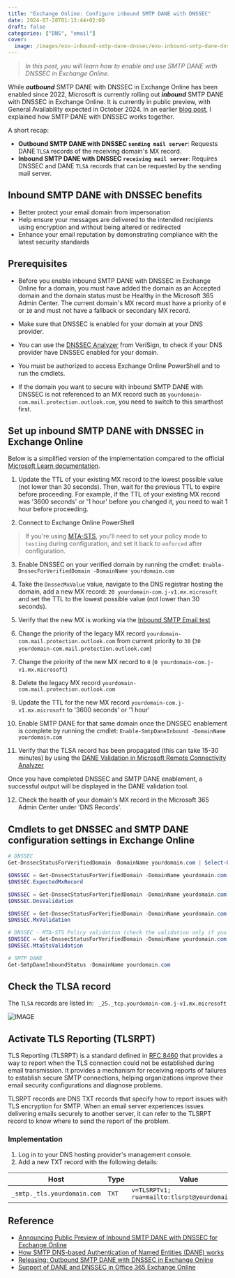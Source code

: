 ```yaml
---
title: "Exchange Online: Configure inbound SMTP DANE with DNSSEC"
date: 2024-07-28T01:13:44+02:00
draft: false
categories: ["DNS", "email"]
cover: 
  image: /images/exo-inbound-smtp-dane-dnssec/exo-inbound-smtp-dane-dnssec-front.png
---
```


> _In this post, you will learn how to enable and use SMTP DANE with DNSSEC in Exchange Online._

While ***outbound*** SMTP DANE with DNSSEC in Exchange Online has been enabled since 2022, Microsoft is currently rolling out ***inbound*** SMTP DANE with DNSSEC in Exchange Online. It is currently in public preview, with General Availability expected in October 2024. In an earlier [blog post](https://vand3rlinden.com/post/dnssec-dane-explained/#how-dnssec-and-dane-work-together-on-a-mailserver-25-smtp-dane), I explained how SMTP DANE with DNSSEC works together.

A short recap:
- **Outbound SMTP DANE with DNSSEC `sending mail server`**: Requests DANE `TLSA` records of the receiving domain's MX record.
- **Inbound SMTP DANE with DNSSEC `receiving mail server`**: Requires DNSSEC and DANE `TLSA` records that can be requested by the sending mail server.

## Inbound SMTP DANE with DNSSEC benefits
- Better protect your email domain from impersonation
- Help ensure your messages are delivered to the intended recipients using encryption and without being altered or redirected
- Enhance your email reputation by demonstrating compliance with the latest security standards

## Prerequisites
- Before you enable inbound SMTP DANE with DNSSEC in Exchange Online for a domain, you must have added the domain as an Accepted domain and the domain status must be Healthy in the Microsoft 365 Admin Center. The current domain's MX record must have a priority of `0` or `10` and must not have a fallback or secondary MX record.

- Make sure that DNSSEC is enabled for your domain at your DNS provider.
 - You can use the [DNSSEC Analyzer](https://dnssec-analyzer.verisignlabs.com/) from VeriSign, to check if your DNS provider have DNSSEC enabled for your domain.

- You must be authorized to access Exchange Online PowerShell and to run the cmdlets.

- If the domain you want to secure with inbound SMTP DANE with DNSSEC is not referenced to an MX record such as `yourdomain-com.mail.protection.outlook.com`, you need to switch to this smarthost first.

## Set up inbound SMTP DANE with DNSSEC in Exchange Online
Below is a simplified version of the implementation compared to the official [Microsoft Learn documentation](https://learn.microsoft.com/en-us/purview/how-smtp-dane-works#set-up-inbound-smtp-dane-with-dnssec-in-preview).

1. Update the TTL of your existing MX record to the lowest possible value (not lower than 30 seconds). Then, wait for the previous TTL to expire before proceeding. For example, if the TTL of your existing MX record was '3600 seconds' or '1 hour' before you changed it, you need to wait 1 hour before proceeding.

2. Connect to Exchange Online PowerShell

> If you're using [MTA-STS](https://github.com/vand3rlinden/mta-sts), you'll need to set your policy mode to `testing` during configuration, and set it back to `enforced` after configuration.

3. Enable DNSSEC on your verified domain by running the cmdlet: `Enable-DnssecForVerifiedDomain -DomainName yourdomain.com`

4. Take the `DnssecMxValue` value, navigate to the DNS registrar hosting the domain, add a new MX record: `20 yourdomain-com.j-v1.mx.microsoft` and set the TTL to the lowest possible value (not lower than 30 seconds).

5. Verify that the new MX is working via the [Inbound SMTP Email test](https://testconnectivity.microsoft.com/tests/O365InboundSmtp/input)

6. Change the priority of the legacy MX record `yourdomain-com.mail.protection.outlook.com` from current priority to `30` (`30 yourdomain-com.mail.protection.outlook.com`)

7. Change the priority of the new MX record to `0` (`0 yourdomain-com.j-v1.mx.microsoft`)

8. Delete the legacy MX record `yourdomain-com.mail.protection.outlook.com`

9.  Update the TTL for the new MX record `yourdomain-com.j-v1.mx.microsoft` to '3600 seconds' or '1 hour'

10. Enable SMTP DANE for that same domain once the DNSSEC enablement is complete by running the cmdlet: `Enable-SmtpDaneInbound -DomainName yourdomain.com`

11. Verify that the TLSA record has been propagated (this can take 15-30 minutes) by using the [DANE Validation in Microsoft Remote Connectivity Analyzer](https://testconnectivity.microsoft.com/tests/O365DaneValidation/input)

Once you have completed DNSSEC and SMTP DANE enablement, a successful output will be displayed in the DANE validation tool.

12. Check the health of your domain's MX record in the Microsoft 365 Admin Center under 'DNS Records'.


## Cmdlets to get DNSSEC and SMTP DANE configuration settings in Exchange Online
```PowerShell
# DNSSEC
Get-DnssecStatusForVerifiedDomain -DomainName yourdomain.com | Select-Object DnssecFeatureStatus

$DNSSEC = Get-DnssecStatusForVerifiedDomain -DomainName yourdomain.com
$DNSSEC.ExpectedMxRecord

$DNSSEC = Get-DnssecStatusForVerifiedDomain -DomainName yourdomain.com
$DNSSEC.DnsValidation

$DNSSEC = Get-DnssecStatusForVerifiedDomain -DomainName yourdomain.com
$DNSSEC.MxValidation

# DNSSEC - MTA-STS Policy validation (check the validation only if you use an MTA-STS policy)
$DNSSEC = Get-DnssecStatusForVerifiedDomain -DomainName yourdomain.com
$DNSSEC.MtaStsValidation

# SMTP DANE
Get-SmtpDaneInboundStatus -DomainName yourdomain.com
```

## Check the TLSA record
The `TLSA` records are listed in: ` _25._tcp.yourdomain-com.j-v1.mx.microsoft`

![IMAGE](/images/exo-inbound-smtp-dane-dnssec/exo-inbound-smtp-dane-dnssec1.png)

## Activate TLS Reporting (TLSRPT)
TLS Reporting (TLSRPT) is a standard defined in [RFC 8460](https://datatracker.ietf.org/doc/html/rfc8460) that provides a way to report when the TLS connection could not be established during email transmission. It provides a mechanism for receiving reports of failures to establish secure SMTP connections, helping organizations improve their email security configurations and diagnose problems.

TLSRPT records are DNS TXT records that specify how to report issues with TLS encryption for SMTP. When an email server experiences issues delivering emails securely to another server, it can refer to the TLSRPT record to know where to send the report of the problem.

### Implementation
1. Log in to your DNS hosting provider's management console.
2. Add a new TXT record with the following details:

| Host                        | Type | Value                                         |
| ----                        | ---  | ---                                           |
| `_smtp._tls.yourdomain.com` | `TXT`| `v=TLSRPTv1; rua=mailto:tlsrpt@yourdomain.com`|


## Reference
- [Announcing Public Preview of Inbound SMTP DANE with DNSSEC for Exchange Online](https://techcommunity.microsoft.com/t5/exchange-team-blog/announcing-public-preview-of-inbound-smtp-dane-with-dnssec-for/ba-p/4155257)
- [How SMTP DNS-based Authentication of Named Entities (DANE) works](https://learn.microsoft.com/en-us/purview/how-smtp-dane-works)
- [Releasing: Outbound SMTP DANE with DNSSEC in Exchange Online](https://techcommunity.microsoft.com/t5/exchange-team-blog/releasing-outbound-smtp-dane-with-dnssec/ba-p/3100920)
- [Support of DANE and DNSSEC in Office 365 Exchange Online](https://techcommunity.microsoft.com/t5/exchange-team-blog/support-of-dane-and-dnssec-in-office-365-exchange-online/ba-p/1275494)